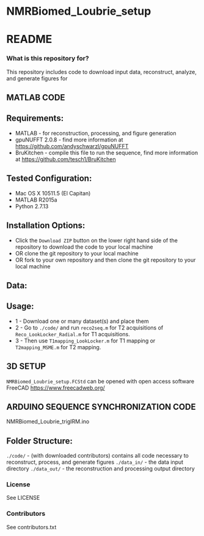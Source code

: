 # NMRBiomed_Loubrie_setup

# README #


### What is this repository for? ###
This repository includes code to download input data, reconstruct, analyze, and generate figures for 

## MATLAB CODE
Requirements:
-------------
* MATLAB  - for reconstruction, processing, and figure generation
* gpuNUFFT 2.0.8 - find more information at https://github.com/andyschwarzl/gpuNUFFT 
* BruKitchen - compile this file to run the sequence, find more information at https://github.com/tesch1/BruKitchen

Tested Configuration:
---------------------
* Mac OS X 10511.5 (El Capitan)
* MATLAB R2015a
* Python 2.7.13

Installation Options:
---------------------
* Click the `Download ZIP` button on the lower right hand side of the repository to download the code to your local machine
* OR clone the git repository to your local machine
* OR fork to your own repository and then clone the git repository to your local machine

Data:
------


Usage:
------
* 1 - Download one or many dataset(s) and place them 
* 2 - Go to `./code/` and run `reco2seq.m` for T2 acquisitions of `Reco_LookLocker_Radial.m` for T1 acquisitions.
* 3 - Then use `T1mapping_LookLocker.m` for T1 mapping or `T2mapping_MSME.m` for T2 mapping. 

## 3D SETUP
`NMRBiomed_Loubrie_setup.FCStd` can be opened with open access software FreeCAD https://www.freecadweb.org/ 

## ARDUINO SEQUENCE SYNCHRONIZATION CODE
NMRBiomed_Loubrie_trigIRM.ino

Folder Structure:
--------
`./code/` - (with downloaded contributors) contains all code necessary to reconstruct, process, and generate figures
`./data_in/` - the data input directory
`./data_out/` - the reconstruction and processing output directory

### License ###

See LICENSE

### Contributors ###

See contributors.txt
